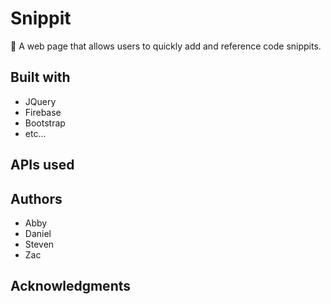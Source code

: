 # Snippit

:bookmark_tabs: A web page that allows users to quickly add and reference code snippits. 

## Built with

- JQuery
- Firebase
- Bootstrap
- etc...

## APIs used

## Authors

- Abby
- Daniel
- Steven
- Zac

## Acknowledgments

